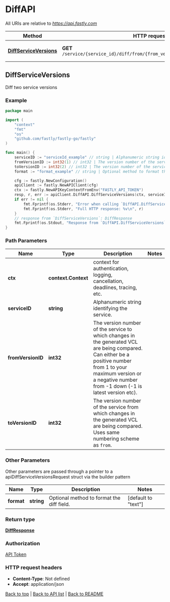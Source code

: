 # DiffAPI

All URIs are relative to *https://api.fastly.com*

Method | HTTP request | Description
------------- | ------------- | -------------
[**DiffServiceVersions**](DiffAPI.md#DiffServiceVersions) | **GET** `/service/{service_id}/diff/from/{from_version_id}/to/{to_version_id}` | Diff two service versions



## DiffServiceVersions

Diff two service versions



### Example

```go
package main

import (
    "context"
    "fmt"
    "os"
    "github.com/fastly/fastly-go/fastly"
)

func main() {
    serviceID := "serviceId_example" // string | Alphanumeric string identifying the service.
    fromVersionID := int32(1) // int32 | The version number of the service to which changes in the generated VCL are being compared. Can either be a positive number from 1 to your maximum version or a negative number from -1 down (-1 is latest version etc).
    toVersionID := int32(2) // int32 | The version number of the service from which changes in the generated VCL are being compared. Uses same numbering scheme as `from`.
    format := "format_example" // string | Optional method to format the diff field. (optional) (default to "text")

    cfg := fastly.NewConfiguration()
    apiClient := fastly.NewAPIClient(cfg)
    ctx := fastly.NewAPIKeyContextFromEnv("FASTLY_API_TOKEN")
    resp, r, err := apiClient.DiffAPI.DiffServiceVersions(ctx, serviceID, fromVersionID, toVersionID).Format(format).Execute()
    if err != nil {
        fmt.Fprintf(os.Stderr, "Error when calling `DiffAPI.DiffServiceVersions`: %v\n", err)
        fmt.Fprintf(os.Stderr, "Full HTTP response: %v\n", r)
    }
    // response from `DiffServiceVersions`: DiffResponse
    fmt.Fprintf(os.Stdout, "Response from `DiffAPI.DiffServiceVersions`: %v\n", resp)
}
```

### Path Parameters


Name | Type | Description  | Notes
------------- | ------------- | ------------- | -------------
**ctx** | **context.Context** | context for authentication, logging, cancellation, deadlines, tracing, etc.
**serviceID** | **string** | Alphanumeric string identifying the service. | 
**fromVersionID** | **int32** | The version number of the service to which changes in the generated VCL are being compared. Can either be a positive number from 1 to your maximum version or a negative number from -1 down (-1 is latest version etc). | 
**toVersionID** | **int32** | The version number of the service from which changes in the generated VCL are being compared. Uses same numbering scheme as `from`. | 

### Other Parameters

Other parameters are passed through a pointer to a apiDiffServiceVersionsRequest struct via the builder pattern


Name | Type | Description  | Notes
------------- | ------------- | ------------- | -------------
 **format** | **string** | Optional method to format the diff field. | [default to &quot;text&quot;]

### Return type

[**DiffResponse**](DiffResponse.md)

### Authorization

[API Token](https://developer.fastly.com/reference/api/#authentication)

### HTTP request headers

- **Content-Type**: Not defined
- **Accept**: application/json

[Back to top](#) | [Back to API list](../README.md#documentation-for-api-endpoints) | [Back to README](../README.md)
